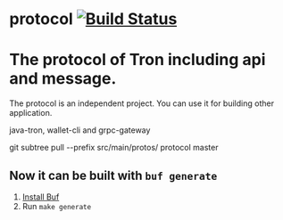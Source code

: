 # protocol [![Build Status](https://travis-ci.org/tronprotocol/protocol.svg?branch=master)](https://travis-ci.org/tronprotocol/protocol)


# The protocol of Tron including api and message.

The protocol is an independent project. You can use it for building other application. 

java-tron, wallet-cli and grpc-gateway

git subtree pull --prefix src/main/protos/ protocol master

## Now it can be built with `buf generate`

1. [Install Buf](https://buf.build/docs/cli/installation/)
2. Run `make generate`


